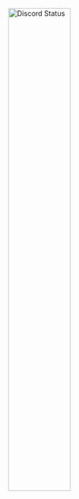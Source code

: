 <a href="https://discord.com/users/489820077357793290" target="_blank">
	<img width="50%" alt="Discord Status" src="https://lanyard.cnrad.dev/api/489820077357793290?bg=1f1f1f&borderRadius=5px&hideBadges=true">
</a>